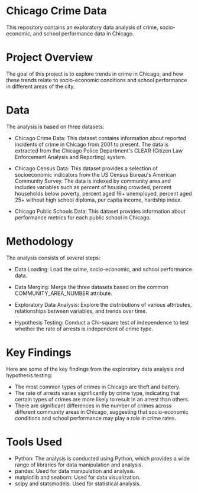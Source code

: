 # Chicago Crime Data
This repository contains an exploratory data analysis of crime, socio-economic, and school performance data in Chicago.

# Project Overview
The goal of this project is to explore trends in crime in Chicago, and how these trends relate to socio-economic conditions and school performance in different areas of the city.

# Data
The analysis is based on three datasets:

- Chicago Crime Data: This dataset contains information about reported incidents of crime in Chicago from 2001 to present. The data is extracted from the Chicago Police Department's CLEAR (Citizen Law Enforcement Analysis and Reporting) system.

- Chicago Census Data: This dataset provides a selection of socioeconomic indicators from the US Census Bureau's American Community Survey. The data is indexed by community area and includes variables such as percent of housing crowded, percent households below poverty, percent aged 16+ unemployed, percent aged 25+ without high school diploma, per capita income, hardship index.

- Chicago Public Schools Data: This dataset provides information about performance metrics for each public school in Chicago.

# Methodology
The analysis consists of several steps:

- Data Loading: Load the crime, socio-economic, and school performance data.

- Data Merging: Merge the three datasets based on the common COMMUNITY_AREA_NUMBER attribute.

- Exploratory Data Analysis: Explore the distributions of various attributes, relationships between variables, and trends over time.

- Hypothesis Testing: Conduct a Chi-square test of independence to test whether the rate of arrests is independent of crime type.

# Key Findings
Here are some of the key findings from the exploratory data analysis and hypothesis testing:

- The most common types of crimes in Chicago are theft and battery.
- The rate of arrests varies significantly by crime type, indicating that certain types of crimes are more likely to result in an arrest than others.
- There are significant differences in the number of crimes across different community areas in Chicago, suggesting that socio-economic conditions and school performance may play a role in crime rates.

# Tools Used
- Python: The analysis is conducted using Python, which provides a wide range of libraries for data manipulation and analysis.
- pandas: Used for data manipulation and analysis.
- matplotlib and seaborn: Used for data visualization.
- scipy and statsmodels: Used for statistical analysis.

